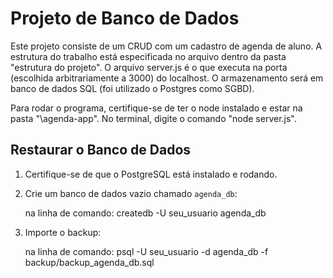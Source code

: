 # Projeto de Banco de Dados

Este projeto consiste de um CRUD com um cadastro de agenda de aluno.
A estrutura do trabalho está especificada no arquivo dentro da pasta "estrutura do projeto".
O arquivo server.js é o que executa na porta (escolhida arbitrariamente a 3000) do localhost.
O armazenamento será em banco de dados SQL (foi utilizado o Postgres como SGBD).

Para rodar o programa, certifique-se de ter o node instalado e estar na pasta "\agenda-app". No terminal, digite o
comando "node server.js".

## Restaurar o Banco de Dados

1. Certifique-se de que o PostgreSQL está instalado e rodando.
2. Crie um banco de dados vazio chamado `agenda_db`:

   na linha de comando:
    createdb -U seu_usuario agenda_db
3. Importe o backup:

   na linha de comando:
    psql -U seu_usuario -d agenda_db -f backup/backup_agenda_db.sql



